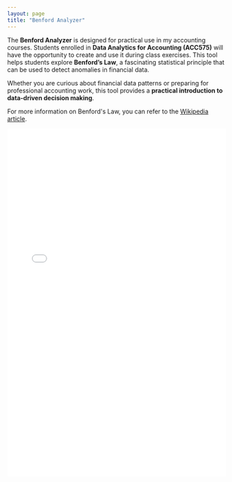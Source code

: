 ```yaml
---
layout: page
title: "Benford Analyzer"
---
```


The <b>Benford Analyzer</b> is designed for practical use in my accounting courses. Students enrolled in <b>Data Analytics for Accounting (ACC575)</b> will have the opportunity to create and use it during class exercises. This tool helps students explore <b>Benford’s Law</b>, a fascinating statistical principle that can be used to detect anomalies in financial data.

Whether you are curious about financial data patterns or preparing for professional accounting work, this tool provides a <b>practical introduction to data-driven decision making</b>.

For more information on Benford's Law, you can refer to the [Wikipedia article](https://en.wikipedia.org/wiki/Benford%27s_law).

<iframe src="assets/tools/benford-analyzer.html" width="100%" height="800px" frameborder="0"></iframe>



